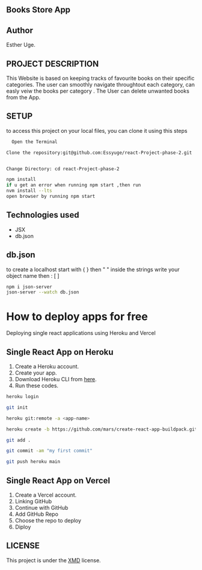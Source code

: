  ## Books Store App

## Author

Esther Uge.

## PROJECT DESCRIPTION
This Website is based on keeping tracks of favourite books on their specific categories. The user can smoothly navigate throughtout each category, can easly veiw the books per category . The User can delete unwanted books from the App.

## SETUP
to access  this project on your local files, you can clone it using this steps

```bash
  Open the Terminal

Clone the repository:git@github.com:Essyuge/react-Project-phase-2.git


Change Directory: cd react-Project-phase-2

npm install
if u get an error when running npm start ,then run
nvm install --lts
open browser by running npm start
```
## Technologies used
*  JSX
*  db.json

## db.json
to create a localhost start with { } then " " inside the strings write your object name then : [ ]
```bash
npm i json-server
json-server --watch db.json
```

# How to deploy apps for free
Deploying single react applications using Heroku and Vercel

## Single React App on Heroku
1) Create a Heroku account.
2) Create your app.
3) Download Heroku CLI from [here](https://devcenter.heroku.com/articles/heroku-cli#download-and-install).
4) Run these codes.

```bash
heroku login
```
```bash
git init
```
```bash
heroku git:remote -a <app-name>
```
```bash
heroku create -b https://github.com/mars/create-react-app-buildpack.git
```
```bash
git add .
```
```bash
git commit -am "my first commit"
```
```bash
git push heroku main
```

## Single React App on Vercel
1) Create a Vercel account.
2) Linking GitHub
3) Continue with GitHub
4) Add GitHub Repo
5) Choose the repo to deploy
6) Diploy



## LICENSE

This project is under the [XMD](License) license.